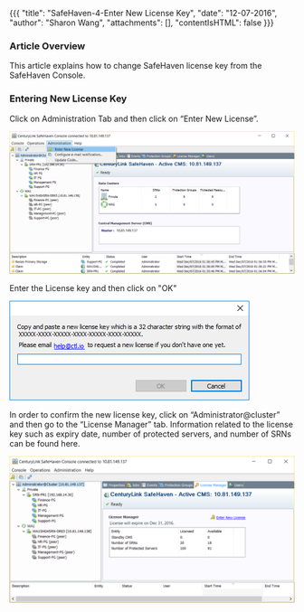 {{{
  "title": "SafeHaven-4-Enter New License Key",
  "date": "12-07-2016",
  "author": "Sharon Wang",
  "attachments": [],
  "contentIsHTML": false
}}}

### Article Overview
This article explains how to change SafeHaven license key from the SafeHaven Console.

### Entering New License Key

Click on Administration Tab and then click on “Enter New License”.  

![Create Checkpoint](../../images/SH4.0/Newlicensekey1.png)  


Enter the License key and then click on "OK"   

![Create Checkpoint](../../images/SH4.0/Newlicensekey2.png)  


In order to confirm the new license key, click on “Administrator@cluster” and then go to the “License Manager” tab. Information related to the license key such as expiry date, number of protected servers, and number of SRNs can be found here.  

![Create Checkpoint](../../images/SH4.0/Newlicensekey3.png)
